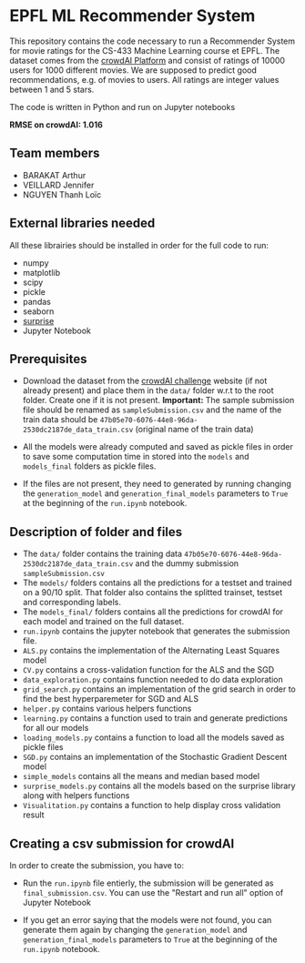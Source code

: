 # EPFL ML Recommender System

This repository contains the code necessary to run a Recommender System for movie ratings for the CS-433 Machine Learning course et EPFL.
The dataset comes from the [crowdAI Platform](https://www.crowdai.org/challenges/epfl-ml-recommender-system) and consist of ratings of 10000 users for 1000 different movies.
We are supposed to predict good recommendations, e.g. of movies to users. All ratings are integer values between 1 and 5 stars.

The code is written in Python and run on Jupyter notebooks

**RMSE on crowdAI: 1.016**

## Team members

- BARAKAT Arthur
- VEILLARD Jennifer
- NGUYEN Thanh Loïc

## External libraries needed

All these librairies should be installed in order for the full code to run:

- numpy
- matplotlib
- scipy
- pickle
- pandas
- seaborn
- [surprise](http://surpriselib.com/)
- Jupyter Notebook


## Prerequisites


* Download the dataset from the [crowdAI challenge](https://www.crowdai.org/challenges/epfl-ml-recommender-system/dataset_files) website (if not already present) and place them in the `data/` folder w.r.t to the root folder.
Create one if it is not present. 
**Important:** The sample submission file should be renamed as `sampleSubmission.csv` and the name of the train data should be `47b05e70-6076-44e8-96da-2530dc2187de_data_train.csv` (original name of the train data)

* All the models were already computed and saved as pickle files in order to save some computation time in stored into the `models` and `models_final` folders as pickle files.
* If the files are not present, they need to generated by running changing the `generation_model` and `generation_final_models` parameters to `True` at the beginning of the `run.ipynb` notebook.
       

## Description of folder and files

* The `data/` folder contains the training data `47b05e70-6076-44e8-96da-2530dc2187de_data_train.csv` and the dummy submission `sampleSubmission.csv`
* The `models/` folders contains all the predictions for a testset and trained on a 90/10 split. That folder also contains the splitted trainset, testset and corresponding labels.
* The `models_final/` folders contains all the predictions for crowdAI for each model and trained on the full dataset.
* `run.ipynb` contains the jupyter notebook that generates the submission file.
* `ALS.py` contains the implementation of the Alternating Least Squares model
* `CV.py` contains a cross-validation function for the ALS and the SGD
* `data_exploration.py` contains function needed to do data exploration
* `grid_search.py` contains an implementation of the grid search in order to find the best hyperparemeter for SGD and ALS
* `helper.py` contains various helpers functions
* `learning.py` contains a function used to train and generate predictions for all our models
* `loading_models.py` contains a function to load all the models saved as pickle files
* `SGD.py` contains an implementation of the Stochastic Gradient Descent model
* `simple_models` contains all the means and median based model
* `surprise_models.py` contains all the models based on the surprise library along with helpers functions 
* `Visualitation.py` contains a function to help display cross validation result


## Creating a csv submission for crowdAI

In order to create the submission, you have to:
* Run the `run.ipynb` file entierly, the submission will be generated as `final_submission.csv`. You can use the "Restart and run all" option of Jupyter Notebook

* If you get an error saying that the models were not found, you can generate them again by changing the `generation_model` and `generation_final_models` parameters to `True` at the beginning of the `run.ipynb` notebook. 
    
    





